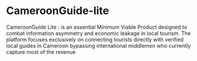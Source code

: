 # CameroonGuide-lite
CameroonGuide Lite : is an essential Minimum Viable Product designed to combat information asymmetry and economic leakage in local tourism. The platform focuses exclusively on connecting tourists directly with verified local guides in Cameroon bypassing international middlemen who currently capture most of the revenue
